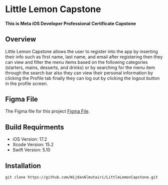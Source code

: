 # Little Lemon Capstone
#### This is Meta iOS Developer Professional Certificate Capstone

## Overview
Little Lemon Capstone allows the user to register into the app by inserting their info such as first name,  last name, and email after registering then they can view and filter the menu items based on the following categories (starters, mains, desserts, and drinks) or by searching for the menu item through the search bar  also they can view their personal information by clicking the Profile tab finally they can log out by clicking the logout button in the profile screen.

## Figma File
The Figma file for this project [Figma File](https://www.figma.com/design/XfBqq5XScRGswjgX5W0Wrr/Little-Lemon-Capstone?node-id=0%3A1&t=hDARlUrllPS9UGaC-1).

## Build Requirments
- iOS Version: 17.2
- Xcode Version: 15.2
- Swift Version: 5.10

## Installation
`git clone https://github.com/WijdanAlmutairi/LittleLemonCapstone.git`
